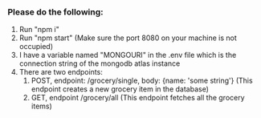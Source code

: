 ### Please do the following:

1. Run "npm i"
2. Run "npm start" (Make sure the port 8080 on your machine is not occupied)
3. I have a variable named "MONGOURI" in the .env file which is the connection string of the mongodb
atlas instance
4. There are two endpoints:
    1. POST, endpoint: /grocery/single, body: {name: 'some string'} (This endpoint creates a new grocery
    item in the database)
    2. GET, endpoint /grocery/all (This endpoint fetches all the grocery items)

